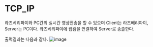 # TCP_IP
라즈베리파이와 PC간의 실시간 영상전송을 할 수 있으며 
Client는 라즈베리파이, Server는 PC이다.
라즈베리파이에 웹캠을 연결하여 Server로 송출한다.


출력결과는 다음과 같다.
![image](https://user-images.githubusercontent.com/86957779/125408022-6bccab00-e3f5-11eb-8826-6de8980a3e2b.png)
